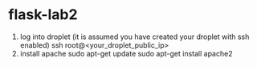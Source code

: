 # flask-lab2
1. log into droplet (it is assumed you have created your droplet with ssh enabled)
  ssh root@<your_droplet_public_ip>
2. install apache
  sudo apt-get update
  sudo apt-get install apache2
